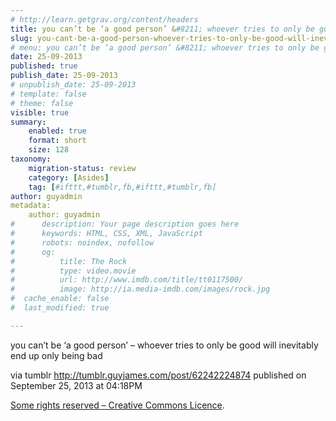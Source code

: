 ```yaml
---
# http://learn.getgrav.org/content/headers
title: you can’t be ‘a good person’ &#8211; whoever tries to only be good will inevitably end&#8230;
slug: you-cant-be-a-good-person-whoever-tries-to-only-be-good-will-inevitably-end
# menu: you can’t be ‘a good person’ &#8211; whoever tries to only be good will inevitably end&#8230;
date: 25-09-2013
published: true
publish_date: 25-09-2013
# unpublish_date: 25-09-2013
# template: false
# theme: false
visible: true
summary:
    enabled: true
    format: short
    size: 128
taxonomy:
    migration-status: review
    category: [Asides]
    tag: [#ifttt,#tumblr,fb,#ifttt,#tumblr,fb]
author: guyadmin
metadata:
    author: guyadmin
#      description: Your page description goes here
#      keywords: HTML, CSS, XML, JavaScript
#      robots: noindex, nofollow
#      og:
#          title: The Rock
#          type: video.movie
#          url: http://www.imdb.com/title/tt0117500/
#          image: http://ia.media-imdb.com/images/rock.jpg
#  cache_enable: false
#  last_modified: true

---
```


you can’t be ‘a good person’ – whoever tries to only be good will inevitably end up only being bad

via tumblr http://tumblr.guyjames.com/post/62242224874 published on September 25, 2013 at 04:18PM

[Some rights reserved – Creative Commons Licence](https://creativecommons.org/licenses/by-nc/3.0/).